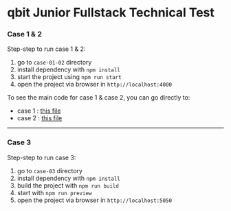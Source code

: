 # qbit Junior Fullstack Technical Test

### Case 1 & 2

Step-step to run case 1 & 2:

1. go to `case-01-02` directory
2. install dependency with `npm install`
3. start the project using `npm run start`
4. open the project via browser in `http://localhost:4000`

To see the main code for case 1 & case 2, you can go directly to:

- case 1 : [this file]("https://github.com/rulasfia/qbit-junior-fullstack-technical-test/blob/develop/case-01-02/utils/case01.ts")
- case 2 : [this file]("https://github.com/rulasfia/qbit-junior-fullstack-technical-test/blob/develop/case-01-02/utils/case02.ts")

---

### Case 3

Step-step to run case 3:

1. go to `case-03` directory
2. install dependency with `npm install`
3. build the project with `npm run build`
4. start with `npm run preview`
5. open the project via browser in `http://localhost:5050`
